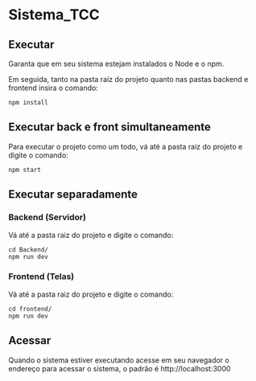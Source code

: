 # Sistema_TCC

## Executar

Garanta que em seu sistema estejam instalados o Node e o npm.

Em seguida, tanto na pasta raíz do projeto quanto nas pastas backend e frontend insira o comando:
```console
npm install
```
## Executar back e front simultaneamente

Para executar o projeto como um todo, vá até a pasta raiz do projeto e digite o comando:
```console
npm start
```

## Executar separadamente

### Backend (Servidor)

Vá até a pasta raiz do projeto e digite o comando:
```console
cd Backend/
npm run dev
```

### Frontend (Telas)

Vá até a pasta raiz do projeto e digite o comando:
```console
cd frontend/
npm run dev
```

## Acessar
Quando o sistema estiver executando acesse em seu navegador o endereço para acessar o sistema, o padrão é http://localhost:3000
